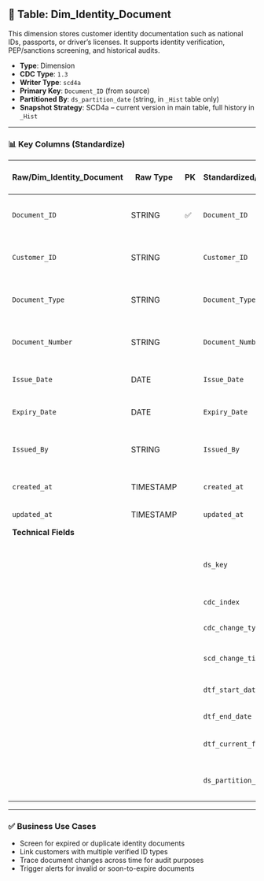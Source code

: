 ## 📜 Table: Dim_Identity_Document

This dimension stores customer identity documentation such as national IDs, passports, or driver’s licenses. It supports identity verification, PEP/sanctions screening, and historical audits.

- **Type**: Dimension  
- **CDC Type**: `1.3`  
- **Writer Type**: `scd4a`  
- **Primary Key**: `Document_ID` (from source)  
- **Partitioned By**: `ds_partition_date` (string, in `_Hist` table only)  
- **Snapshot Strategy**: SCD4a – current version in main table, full history in `_Hist`

---

### 📊 Key Columns (Standardize)

| Raw/Dim_Identity_Document | Raw Type  | PK  | Standardized/Dim_Identity_Document | Standardized Type | Description                                              | Value of Technical Field         | Note                          |
|---------------------------|-----------|-----|-------------------------------------|--------------------|----------------------------------------------------------|----------------------------------|-------------------------------|
| `Document_ID`             | STRING    | ✅  | `Document_ID`                       | STRING             | Unique identifier for the identity document             |                                  | Primary key from source       |
| `Customer_ID`             | STRING    |     | `Customer_ID`                       | STRING             | Customer who owns the document                          |                                  | FK to `Dim_Customer`         |
| `Document_Type`           | STRING    |     | `Document_Type`                     | STRING             | Passport, National ID, Driver’s License, etc.           |                                  | Classification                |
| `Document_Number`         | STRING    |     | `Document_Number`                   | STRING             | Official number on the document                         |                                  | Personally identifiable       |
| `Issue_Date`              | DATE      |     | `Issue_Date`                        | DATE               | Date when document was issued                           |                                  | Used in document validity     |
| `Expiry_Date`             | DATE      |     | `Expiry_Date`                       | DATE               | Document expiration date                                |                                  | Nullable                      |
| `Issued_By`               | STRING    |     | `Issued_By`                         | STRING             | Authority or location issuing the document              |                                  | Can be country or agency      |
| `created_at`              | TIMESTAMP |     | `created_at`                        | TIMESTAMP          | Timestamp from source creation                          | From source                      |                               |
| `updated_at`              | TIMESTAMP |     | `updated_at`                        | TIMESTAMP          | Last update from source                                 | From source                      |                               |
| **Technical Fields**      |           |     |                                     |                    |                                                          |                                  |                               |
|                           |           |     | `ds_key`                            | STRING             | Surrogate primary key for standardized zone             | `Document_ID`                    | Required for all SCD4a tables |
|                           |           |     | `cdc_index`                         | INT                | 1 = current, 0 = outdated                               | `1` or `0`                       | Used to filter current rows   |
|                           |           |     | `cdc_change_type`                   | STRING             | Type of change                                          | `'cdc_insert'` or `'cdc_update'`| From CDC event logic          |
|                           |           |     | `scd_change_timestamp`              | TIMESTAMP          | Timestamp of change application                         | `updated_at` or job time         |                               |
|                           |           |     | `dtf_start_date`                    | DATE               | Validity start                                          | From `updated_at` or partition   |                               |
|                           |           |     | `dtf_end_date`                      | DATE               | Validity end                                            | NULL if current                  |                               |
|                           |           |     | `dtf_current_flag`                  | BOOLEAN            | Indicates if record is current                          | TRUE/FALSE                       | Used in snapshot joins        |
|                           |           |     | `ds_partition_date`                 | STRING             | Partition column in `yyyy-MM-dd` format                | Job run date                     | Used in `_Hist` table only    |

---

### ✅ Business Use Cases

- Screen for expired or duplicate identity documents  
- Link customers with multiple verified ID types  
- Trace document changes across time for audit purposes  
- Trigger alerts for invalid or soon-to-expire documents  